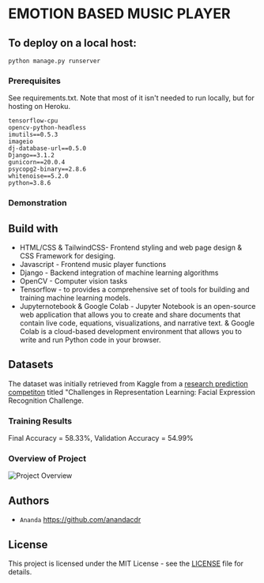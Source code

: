 # EMOTION BASED MUSIC PLAYER

## To deploy on a local host:

```
python manage.py runserver
```

### Prerequisites

See requirements.txt. Note that most of it isn't needed to run locally, but for hosting on Heroku.
```
tensorflow-cpu
opencv-python-headless
imutils==0.5.3
imageio
dj-database-url==0.5.0
Django==3.1.2
gunicorn==20.0.4
psycopg2-binary==2.8.6
whitenoise==5.2.0
python=3.8.6
```
### Demonstration

## Build with
* HTML/CSS & TailwindCSS- Frontend styling and web page design & CSS Framework for desiging.
* Javascript - Frontend music player functions
* Django - Backend integration of machine learning algorithms
* OpenCV - Computer vision tasks
* Tensorflow - to provides a comprehensive set of tools for building and training machine learning models.
* Jupyternotebook & Google Colab - Jupyter Notebook is an open-source web application that allows you to create and share documents that contain live code, equations, visualizations, and narrative text. & Google Colab is a cloud-based development environment that allows you to write and run Python code in your browser. 

## Datasets

The dataset was initially retrieved from Kaggle from a <a href="https://www.kaggle.com/c/challenges-in-representation-learning-facial-expression-recognition-challenge/data">research prediction competiton</a> titled "Challenges in Representation Learning: Facial Expression Recognition Challenge.

### Training Results

Final Accuracy = 58.33%, Validation Accuracy = 54.99%

### Overview of Project
![Project Overview](https://github.com/anandacdr/Final-Major-Project/blob/master/FELLO.png)

## Authors

* `Ananda` https://github.com/anandacdr
## License
This project is licensed under the MIT License - see the <a href = "https://github.com/anandacdr/Final-Major-Project/blob/master/LICENSE" target="_blank">LICENSE</a> file for details.

